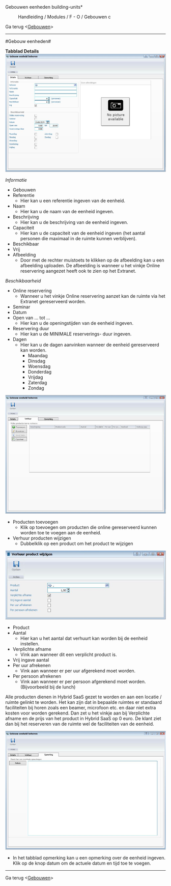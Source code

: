 <properties>
	<page>
		<title>Gebouwen eenheden</title>
		<description>Gebouwen eenheden</description>
		<context>building-units*</context>
	</page>
	<menu>
		<position>Handleiding / Modules / F - O / Gebouwen</position>
		<title>Gebouwen eenheden</title>
		<sort>c</sort>
	</menu>
</properties>

Ga terug <[Gebouwen](http://hybridsaas.support/pages/handleiding/modules/F-O/gebouwen/Introductie)>

----------

#Gebouw eenheden#

**Tabblad Details**
![](images/gebouweneenheid-details.JPG)

*Informatie*

- Gebouwen
- Referentie
	- Hier kan u een referentie ingeven van de eenheid.
- Naam
	- Hier kan u de naam van de eenheid ingeven.
- Beschrijving
	- Hier kan u de beschrijving van de eenheid ingeven.
- Capaciteit
	- Hier kan u de capaciteit van de eenheid ingeven (het aantal personen die maximaal in de ruimte kunnen verblijven).
- Beschikbaar
- Vrij
- Afbeelding
	- Door met de rechter muistoets te klikken op de afbeelding kan u een afbeelding uploaden. De afbeelding is wanneer u het vinkje Online reservering aangezet heeft ook te zien op het Extranet.

*Beschikbaarheid*

- Online reservering
	- Wanneer u het vinkje Online reservering aanzet kan de ruimte via het Extranet gereserveerd worden.
- Seminar
- Datum
- Open van ... tot ...
	- Hier kan u de openingstijden van de eenheid ingeven.
- Reservering duur
	- Hier kan u de MINIMALE reserverings- duur ingeven.
- Dagen
	- Hier kan u de dagen aanvinken wanneer de eenheid gereserveerd kan worden.
		- Maandag
		- Dinsdag
		- Woensdag
		- Donderdag
		- Vrijdag
		- Zaterdag
		- Zondag

![](images/gebouweneenheid-verhuur.JPG)

- Producten toevoegen
	- Klik op toevoegen om producten die online gereserveerd kunnen worden toe te voegen aan de eenheid.
- Verhuur producten wijzigen
	- Dubbelklik op een product om het product te wijzigen

![](images/gebouweneenheid-wijzigen.JPG)

- Product
- Aantal
	- Hier kan u het aantal dat verhuurt kan worden bij de eenheid instellen.
- Verplichte afname
	- Vink aan wanneer dit een verplicht product is.
- Vrij ingave aantal
- Per uur afrekenen
	- Vink aan wanneer er per uur afgerekend moet worden.
- Per persoon afrekenen
	- Vink aan wanneer er per persoon afgerekend moet worden. (Bijvoorbeeld bij de lunch)

<div class="info">Alle producten dienen in Hybrid SaaS gezet te worden en aan een locatie / ruimte gelinkt te worden. Het kan zijn dat in bepaalde ruimtes er standaard faciliteiten bij horen zoals een beamer, microfoon etc. en daar niet extra kosten voor worden gerekend. Dan zet u het vinkje aan bij Verplichte afname en de prijs van het product in Hybrid SaaS op 0 euro. De klant ziet dan bij het reserveren van de ruimte wel de faciliteiten van de eenheid.</div>

![](images/gebouweneenheid-opmerking.JPG)

- In het tabblad opmerking kan u een opmerking over de eenheid ingeven. Klik op de knop datum om de actuele datum en tijd toe te voegen.


----------
Ga terug <[Gebouwen](http://hybridsaas.support/pages/handleiding/modules/F-O/gebouwen/Introductie)>